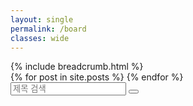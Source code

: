 ```yaml
---
layout: single
permalink: /board
classes: wide
---
```


<div class="board-container">
  <div class="board-header">
    {% include breadcrumb.html %}
  </div>
  <div class="board-list">
    {% for post in site.posts %}
      <div class="board-item" data-categories="{{ post.categories | join: '/' }}" style="display: none;">
        <div class="board-content">
          <a href="{{ post.url | relative_url }}" class="board-title">
            <i class="fas fa-file-alt"></i> {{ post.title }}
          </a>
          <span class="board-date">{{ post.date | date: "%Y-%m-%d" }}</span>
        </div>
      </div>
    {% endfor %}
    <div class="board-item no-data" style="display: none;">
      <div class="board-content">
        <span class="board-title">No Data</span>
      </div>
    </div>
  </div>
  <div class="board-controls">
    <div class="board-controls-inner">
      <div class="search-container">
        <input type="text" id="board-search-input" placeholder="제목 검색" class="search-input">
        <button class="search-button" type="button">
          <i class="fas fa-search"></i>
        </button>
      </div>
      <ul class="pagination"></ul>
    </div>
  </div>
</div>

<script src="{{ '/assets/js/board.js' | relative_url }}"></script>
